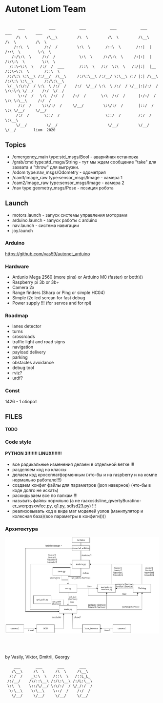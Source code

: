 # Autonet Liom Team

```

      ___           ___           ___           ___           ___           ___           ___     
     /\  \         /\__\         /\  \         /\  \         /\__\         /\  \         /\  \    
    /::\  \       /:/  /         \:\  \       /::\  \       /::|  |       /::\  \        \:\  \   
   /:/\:\  \     /:/  /           \:\  \     /:/\:\  \     /:|:|  |      /:/\:\  \        \:\  \  
  /::\~\:\  \   /:/  /  ___       /::\  \   /:/  \:\  \   /:/|:|  |__   /::\~\:\  \       /::\  \ 
 /:/\:\ \:\__\ /:/__/  /\__\     /:/\:\__\ /:/__/ \:\__\ /:/ |:| /\__\ /:/\:\ \:\__\     /:/\:\__\
 \/__\:\/:/  / \:\  \ /:/  /    /:/  \/__/ \:\  \ /:/  / \/__|:|/:/  / \:\~\:\ \/__/    /:/  \/__/
      \::/  /   \:\  /:/  /    /:/  /       \:\  /:/  /      |:/:/  /   \:\ \:\__\     /:/  /     
      /:/  /     \:\/:/  /     \/__/         \:\/:/  /       |::/  /     \:\ \/__/     \/__/      
     /:/  /       \::/  /                     \::/  /        /:/  /       \:\__\                  
     \/__/         \/__/                       \/__/         \/__/         \/__/        liom  2020

```
## Topics
 * /emergency_main type:std_msgs/Bool - аварийная остановка
 * /grab/cmd type:std_msgs/String - тут мы ждем сообщение "take" для захвата и "throw" для выгрузки.
 * /odom type:nav_msgs/Odometry - одометрия 
 * /cam1/image_raw type:sensor_msgs/Image - камера 1 
 * /cam2/image_raw type:sensor_msgs/Image - камера 2
 * /nav type:geometry_msgs/Pose - позиция робота
## Launch
 * motors.launch - запуск системы управления моторами
 * arduino.launch - запуск работы с arduino 
 * nav.launch - система навигации 
 * joy.launch
### Arduino
https://github.com/vas59/autonet_arduino
### Hardware
 - Ardunio Mega 2560 (more pins) or Arduino M0 (faster) or both)))
 - Raspberry pi 3b or 3b+
 - Camera 2x 
 - Range finders (Sharp or Ping or simple HC04)
 - Simple i2c lcd screan for fast debug 
 - Power supply !!! (for servos and for rpi)

### Roadmap
 - lanes detector
 - turns
 - crossroads
 - traffic light and road signs
 - navigation
 - payload delivery
 - parking
 - obstacles avoidance
 - debug tool
 - rviz?
 - urdf?
### Const
1426 - 1 оборот 
## FILES
#### TODO
### Code style
#### PYTHON 3!!!!!!! LINUX!!!!!!!
 - все радикальные изменения делаем в отдельной ветке !!!
 - разделяем код на классы 
 - делаем код кроссплатформенным (что-бы и на raspberry и на компе нормально работало!!!) 
 - создаем конфиг файлы для параметров (json наверное) (что-бы в коде долго не искать)
 - раскидываем все по папкам !!!
 - называть файлы нормльно (а не raaxcsdsline_qwertyBuratino-er_werpqsxwfec.py, q1.py, sdfsd23.py) !!!
 - реализовывать код в виде мат моделей узлов (манипулятор и колесная база)(все параметры в конфиги))))

### Архитектура 
![GitHub Logo](/readme_data/autonet_soft.png)

\
\
\
by Vasily, Viktor, Dmitrii, Georgy
```
    ___       ___       ___       ___   
   /\__\     /\  \     /\  \     /\__\  
  /:/  /    _\:\  \   /::\  \   /::L_L_ 
 /:/__/    /\/::\__\ /:/\:\__\ /:/L:\__\
 \:\  \    \::/\/__/ \:\/:/  / \/_/:/  /
  \:\__\    \:\__\    \::/  /    /:/  / 
   \/__/     \/__/     \/__/     \/__/  

```

